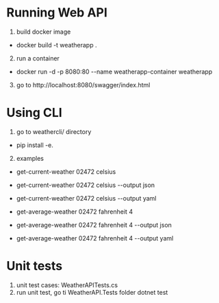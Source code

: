
# Running Web API 
1. build docker image
- docker build -t weatherapp .
2. run a container
- docker run -d -p 8080:80 --name weatherapp-container weatherapp
3. go to http://localhost:8080/swagger/index.html

# Using CLI 
1. go to weathercli/ directory 
- pip install -e. 
2. examples
- get-current-weather 02472 celsius
- get-current-weather 02472 celsius --output json
- get-current-weather 02472 celsius --output yaml

- get-average-weather 02472 fahrenheit 4 
- get-average-weather 02472 fahrenheit 4 --output json
- get-average-weather 02472 fahrenheit 4 --output yaml

# Unit tests 
1. unit test cases: WeatherAPITests.cs
2. run unit test, go ti WeatherAPI.Tests folder
dotnet test